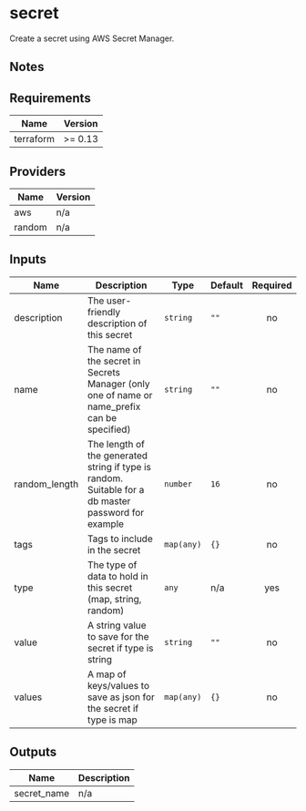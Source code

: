 # secret

Create a secret using AWS Secret Manager.

## Notes

<!-- BEGINNING OF PRE-COMMIT-TERRAFORM DOCS HOOK -->
## Requirements

| Name | Version |
|------|---------|
| terraform | >= 0.13 |

## Providers

| Name | Version |
|------|---------|
| aws | n/a |
| random | n/a |

## Inputs

| Name | Description | Type | Default | Required |
|------|-------------|------|---------|:--------:|
| description | The user-friendly description of this secret | `string` | `""` | no |
| name | The name of the secret in Secrets Manager (only one of name or name\_prefix can be specified) | `string` | `""` | no |
| random\_length | The length of the generated string if type is random. Suitable for a db master password for example | `number` | `16` | no |
| tags | Tags to include in the secret | `map(any)` | `{}` | no |
| type | The type of data to hold in this secret (map, string, random) | `any` | n/a | yes |
| value | A string value to save for the secret if type is string | `string` | `""` | no |
| values | A map of keys/values to save as json for the secret if type is map | `map(any)` | `{}` | no |

## Outputs

| Name | Description |
|------|-------------|
| secret\_name | n/a |

<!-- END OF PRE-COMMIT-TERRAFORM DOCS HOOK -->
